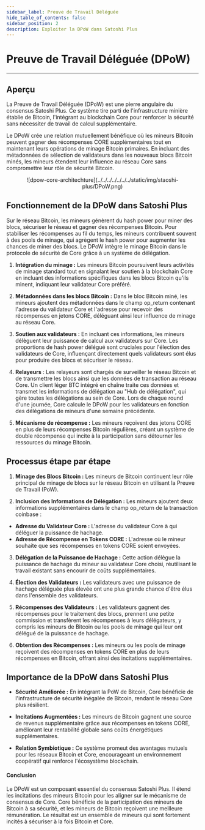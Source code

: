 ```yaml
---
sidebar_label: Preuve de Travail Déléguée
hide_table_of_contents: false
sidebar_position: 2
description: Exploiter la DPoW dans Satoshi Plus
---
```


# Preuve de Travail Déléguée (DPoW)

---

## Aperçu

La Preuve de Travail Déléguée (DPoW) est une pierre angulaire du consensus Satoshi Plus. Ce système tire parti de l'infrastructure minière établie de Bitcoin, l'intégrant au blockchain Core pour renforcer la sécurité sans nécessiter de travail de calcul supplémentaire.

Le DPoW crée une relation mutuellement bénéfique où les mineurs Bitcoin peuvent gagner des récompenses CORE supplémentaires tout en maintenant leurs opérations de minage Bitcoin primaires. En incluant des métadonnées de sélection de validateurs dans les nouveaux blocs Bitcoin minés, les mineurs étendent leur influence au réseau Core sans compromettre leur rôle de sécurité Bitcoin.

<p align="center">
![dpow-core-architechture](../../../../../../../static/img/staoshi-plus/DPoW.png)
</p>

## Fonctionnement de la DPoW dans Satoshi Plus

Sur le réseau Bitcoin, les mineurs génèrent du hash power pour miner des blocs, sécuriser le réseau et gagner des récompenses Bitcoin. Pour stabiliser les récompenses au fil du temps, les mineurs contribuent souvent à des pools de minage, qui agrègent le hash power pour augmenter les chances de miner des blocs. Le DPoW intègre le minage Bitcoin dans le protocole de sécurité de Core grâce à un système de délégation.

1. **Intégration du minage :** Les mineurs Bitcoin poursuivent leurs activités de minage standard tout en signalant leur soutien à la blockchain Core en incluant des informations spécifiques dans les blocs Bitcoin qu'ils minent, indiquant leur validateur Core préféré.

2. **Métadonnées dans les blocs Bitcoin :** Dans le bloc Bitcoin miné, les mineurs ajoutent des métadonnées dans le champ op_return contenant l'adresse du validateur Core et l'adresse pour recevoir des récompenses en jetons CORE, déléguant ainsi leur influence de minage au réseau Core.

3. **Soutien aux validateurs :** En incluant ces informations, les mineurs délèguent leur puissance de calcul aux validateurs sur Core. Les proportions de hash power délégué sont cruciales pour l'élection des validateurs de Core, influençant directement quels validateurs sont élus pour produire des blocs et sécuriser le réseau.

4. **Relayeurs** : Les relayeurs sont chargés de surveiller le réseau Bitcoin et de transmettre les blocs ainsi que les données de transaction au réseau Core. Un client léger BTC intégré en chaîne traite ces données et transmet les informations de délégation au "Hub de délégation", qui gère toutes les délégations au sein de Core. Lors de chaque round d'une journée, Core calcule le DPoW pour les validateurs en fonction des délégations de mineurs d'une semaine précédente.

5. **Mécanisme de récompense :** Les mineurs reçoivent des jetons CORE en plus de leurs récompenses Bitcoin régulières, créant un système de double récompense qui incite à la participation sans détourner les ressources du minage Bitcoin.

## Processus étape par étape

1. **Minage des Blocs Bitcoin :** Les mineurs de Bitcoin continuent leur rôle principal de minage de blocs sur le réseau Bitcoin en utilisant la Preuve de Travail (PoW).

2. **Inclusion des Informations de Délégation :** Les mineurs ajoutent deux informations supplémentaires dans le champ op_return de la transaction coinbase :

- **Adresse du Validateur Core :** L'adresse du validateur Core à qui déléguer la puissance de hachage.
- **Adresse de Récompense en Tokens CORE :** L'adresse où le mineur souhaite que ses récompenses en tokens CORE soient envoyées.

3. **Délégation de la Puissance de Hachage :** Cette action délègue la puissance de hachage du mineur au validateur Core choisi, réutilisant le travail existant sans encourir de coûts supplémentaires.

4. **Élection des Validateurs :** Les validateurs avec une puissance de hachage déléguée plus élevée ont une plus grande chance d'être élus dans l'ensemble des validateurs.

5. **Récompenses des Validateurs :** Les validateurs gagnent des récompenses pour le traitement des blocs, prennent une petite commission et transfèrent les récompenses à leurs délégateurs, y compris les mineurs de Bitcoin ou les pools de minage qui leur ont délégué de la puissance de hachage.

6. **Obtention des Récompenses :** Les mineurs ou les pools de minage reçoivent des récompenses en tokens CORE en plus de leurs récompenses en Bitcoin, offrant ainsi des incitations supplémentaires.

## Importance de la DPoW dans Satoshi Plus

- **Sécurité Améliorée :** En intégrant la PoW de Bitcoin, Core bénéficie de l'infrastructure de sécurité inégalée de Bitcoin, rendant le réseau Core plus résilient.

- **Incitations Augmentées :** Les mineurs de Bitcoin gagnent une source de revenus supplémentaire grâce aux récompenses en tokens CORE, améliorant leur rentabilité globale sans coûts énergétiques supplémentaires.

- **Relation Symbiotique :** Ce système promeut des avantages mutuels pour les réseaux Bitcoin et Core, encourageant un environnement coopératif qui renforce l'écosystème blockchain.

#### **Conclusion**

Le DPoW est un composant essentiel du consensus Satoshi Plus. Il étend les incitations des mineurs Bitcoin pour les aligner sur le mécanisme de consensus de Core. Core bénéficie de la participation des mineurs de Bitcoin à sa sécurité, et les mineurs de Bitcoin reçoivent une meilleure rémunération. Le résultat est un ensemble de mineurs qui sont fortement incités à sécuriser à la fois Bitcoin et Core.